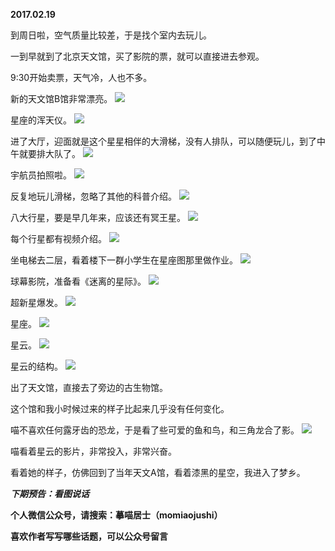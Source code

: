 
          
**2017.02.19**

到周日啦，空气质量比较差，于是找个室内去玩儿。

一到早就到了北京天文馆，买了影院的票，就可以直接进去参观。

9:30开始卖票，天气冷，人也不多。

新的天文馆B馆非常漂亮。
![](https://mmbiz.qlogo.cn/mmbiz_jpg/uDI3FLln00bWKKn21sJLXV3I69eQFHYC3iapOuMhk5jagbZ23jlxzcWiaV16D4f1Ve71KNRqqJsr7uPW6gKYQYVA/0?wx_fmt=jpeg)


星座的浑天仪。
![](https://mmbiz.qlogo.cn/mmbiz_jpg/uDI3FLln00bWKKn21sJLXV3I69eQFHYCV8nBoHG8FjY5SqF7ZzIHFDIoV2B0C7WLC7iav5ZQHsUohDaSQD5S1yg/0?wx_fmt=jpeg)


进了大厅，迎面就是这个星星相伴的大滑梯，没有人排队，可以随便玩儿，到了中午就要排大队了。
![](https://mmbiz.qlogo.cn/mmbiz_jpg/uDI3FLln00bWKKn21sJLXV3I69eQFHYCJibHAgrMyCaTrVVdFfuYWfHicS1HAX1dvxofLfYwZSRw4ULluYuT1G0A/0?wx_fmt=jpeg)


宇航员拍照啦。
![](https://mmbiz.qlogo.cn/mmbiz_jpg/uDI3FLln00bWKKn21sJLXV3I69eQFHYCs8ia4W0JaKykBJ9Rs94htunmCB317YgGcqia27ESBAgBTy6gjgNMnceg/0?wx_fmt=jpeg)


反复地玩儿滑梯，忽略了其他的科普介绍。
![](https://mmbiz.qlogo.cn/mmbiz_jpg/uDI3FLln00bWKKn21sJLXV3I69eQFHYCyOT6nF86SvFaTRpkIjUV2DzAtZ6icYLvZ5bRRuJ6HhOxAzmttrKhFQg/0?wx_fmt=jpeg)


八大行星，要是早几年来，应该还有冥王星。
![](https://mmbiz.qlogo.cn/mmbiz_jpg/uDI3FLln00bWKKn21sJLXV3I69eQFHYClGyR6wgfvEjQ4UtvGnfyfVsoWN37ZByvISE8mG8Tk6lzB9KLdI9GZA/0?wx_fmt=jpeg)


每个行星都有视频介绍。
![](https://mmbiz.qlogo.cn/mmbiz_jpg/uDI3FLln00bWKKn21sJLXV3I69eQFHYC2RkBgvgkzMsib8xwAD4AcB0H1z0JRSSHfXGTlVOAYiceUnf1FdjVbEGQ/0?wx_fmt=jpeg)


坐电梯去二层，看着楼下一群小学生在星座图那里做作业。
![](https://mmbiz.qlogo.cn/mmbiz_jpg/uDI3FLln00bWKKn21sJLXV3I69eQFHYCIBqY7GL6WtE4ASzgwWNfriauRYv6d8qVKgkcxPWxc1IHkqaic3LXYqLg/0?wx_fmt=jpeg)


球幕影院，准备看《迷离的星际》。
![](https://mmbiz.qlogo.cn/mmbiz_jpg/uDI3FLln00bWKKn21sJLXV3I69eQFHYCUUOibbV3Qv1yuvPRyWhQRhFByOCvtic6TdbMXDkJbgxcLMAK71vDISVg/0?wx_fmt=jpeg)


超新星爆发。
![](https://mmbiz.qlogo.cn/mmbiz_jpg/uDI3FLln00bWKKn21sJLXV3I69eQFHYCxCPKXQ1Uy59ywRMefx0o9rJnVWrBWoeK84DlehwPnJPJiaeib1j7miaQw/0?wx_fmt=jpeg)


星座。
![](https://mmbiz.qlogo.cn/mmbiz_jpg/uDI3FLln00bWKKn21sJLXV3I69eQFHYCbF0Dz1clVR8eiaXBsGFZEQGK0EHf72kC07M9kgr2UpYE5fpO7Cy3t4g/0?wx_fmt=jpeg)


星云。
![](https://mmbiz.qlogo.cn/mmbiz_jpg/uDI3FLln00bWKKn21sJLXV3I69eQFHYC463sttLzRQo7oDkBXbzNnV4nza03dEodg6tD77toaE8HW15mq5KpOg/0?wx_fmt=jpeg)


星云的结构。
![](https://mmbiz.qlogo.cn/mmbiz_jpg/uDI3FLln00bWKKn21sJLXV3I69eQFHYCQyRnwDFwDFaNx2uewE04auGG1fHlickuBCQhv8gd6S2rQQaMNt8ia4sg/0?wx_fmt=jpeg)


出了天文馆，直接去了旁边的古生物馆。

这个馆和我小时候过来的样子比起来几乎没有任何变化。

喵不喜欢任何露牙齿的恐龙，于是看了些可爱的鱼和鸟，和三角龙合了影。
![](https://mmbiz.qlogo.cn/mmbiz_jpg/uDI3FLln00bWKKn21sJLXV3I69eQFHYCgpPMfeoLyDzx0FGptomk2YmiaqTH813quVdHMazl0HstuxnjD6icEAlw/0?wx_fmt=jpeg)


喵看着星云的影片，非常投入，非常兴奋。

看着她的样子，仿佛回到了当年天文A馆，看着漆黑的星空，我进入了梦乡。


***下期预告：看图说话***


**个人微信公众号，请搜索：摹喵居士（momiaojushi）**

**喜欢作者写写哪些话题，可以公众号留言**

        